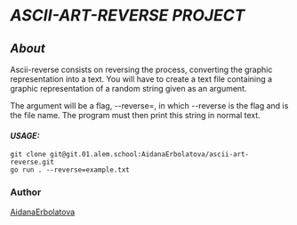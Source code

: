 # ___ASCII-ART-REVERSE PROJECT___
## ___About___
Ascii-reverse consists on reversing the process, converting the graphic representation into a text. You will have to create a text file containing a graphic representation of a random string given as an argument.

The argument will be a flag, --reverse=<fileName>, in which --reverse is the flag and <fileName> is the file name. The program must then print this string in normal text.


#### ___USAGE:___

```
git clone git@git.01.alem.school:AidanaErbolatova/ascii-art-reverse.git
go run . --reverse=example.txt
```

### Author

[AidanaErbolatova](https://01.alem.school/git/AidanaErbolatova) 